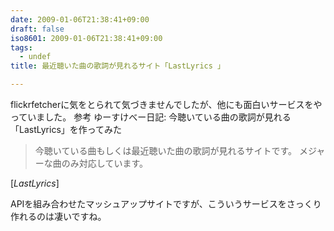 ```yaml
---
date: 2009-01-06T21:38:41+09:00
draft: false
iso8601: 2009-01-06T21:38:41+09:00
tags:
  - undef
title: 最近聴いた曲の歌詞が見れるサイト「LastLyrics 」

---
```


<p>flickrfetcherに気をとられて気づきませんでしたが、他にも面白いサービスをやっていました。
参考
ゆーすけべー日記: 今聴いている曲の歌詞が見れる「LastLyrics」を作ってみた</p>

<blockquote cite="http://pulpsite.net/lastlyrics/" title="LastLyrics" class="blockquote"><p>今聴いている曲もしくは最近聴いた曲の歌詞が見れるサイトです。 メジャーな曲のみ対応しています。</p></blockquote>

<div class="cite">[<cite>LastLyrics</cite>]</div>

<p>APIを組み合わせたマッシュアップサイトですが、こういうサービスをさっくり作れるのは凄いですね。</p>
    	